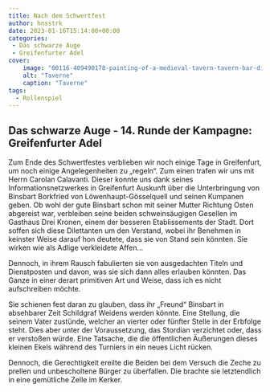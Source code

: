 ```yaml
---
title: Nach dem Schwertfest
author: hnsstrk
date: 2023-01-16T15:14:00+00:00
categories:
 - Das schwarze Auge
 - Greifenfurter Adel
cover:
    image: "00116-409490178-painting-of-a-medieval-tavern-tavern-bar-dive-fantasy-dnd-indoor-ambient-volumetric-light-unreal-engine-octane-rend.png"
    alt: "Taverne"
    caption: "Taverne"
tags:
  - Rollenspiel
---
```


## Das schwarze Auge - 14. Runde der Kampagne: Greifenfurter Adel

Zum Ende des Schwertfestes verblieben wir noch einige Tage in Greifenfurt, um noch einige Angelegenheiten zu &#8222;regeln&#8220;. Zum einen trafen wir uns mit Herrn Carolan Calavanti. Dieser konnte uns dank seines Informationsnetzwerkes in Greifenfurt Auskunft über die Unterbringung von Binsbart Borkfried von Löwenhaupt-Gösselquell und seinen Kumpanen geben. Ob wohl der gute Binsbart schon mit seiner Mutter Richtung Osten abgereist war, verbleiben seine beiden schweinsäugigen Gesellen im Gasthaus Drei Kronen, einem der besseren Etablissements der Stadt. Dort soffen sich diese Dilettanten um den Verstand, wobei ihr Benehmen in keinster Weise darauf hon deutete, dass sie von Stand sein könnten. Sie wirken wie als Adlige verkleidete Affen…

Dennoch, in ihrem Rausch fabulierten sie von ausgedachten Titeln und Dienstposten und davon, was sie sich dann alles erlauben könnten. Das Ganze in einer derart primitiven Art und Weise, dass ich es nicht aufschreiben möchte.

Sie schienen fest daran zu glauben, dass ihr &#8222;Freund&#8220; Binsbart in absehbarer Zeit Schildgraf Weidens werden könnte. Eine Stellung, die seinem Vater zustünde, welcher an vierter oder fünfter Stelle in der Erbfolge steht. Dies aber unter der Voraussetzung, das Stordian verzichtet oder, dass er verstoßen würde. Eine Tatsache, die die öffentlichen Äußerungen dieses kleinen Ekels während des Turniers in ein neues Licht rücken.

Dennoch, die Gerechtigkeit ereilte die Beiden bei dem Versuch die Zeche zu prellen und unbescholtene Bürger zu überfallen. Die brachte sie letztendlich in eine gemütliche Zelle im Kerker.